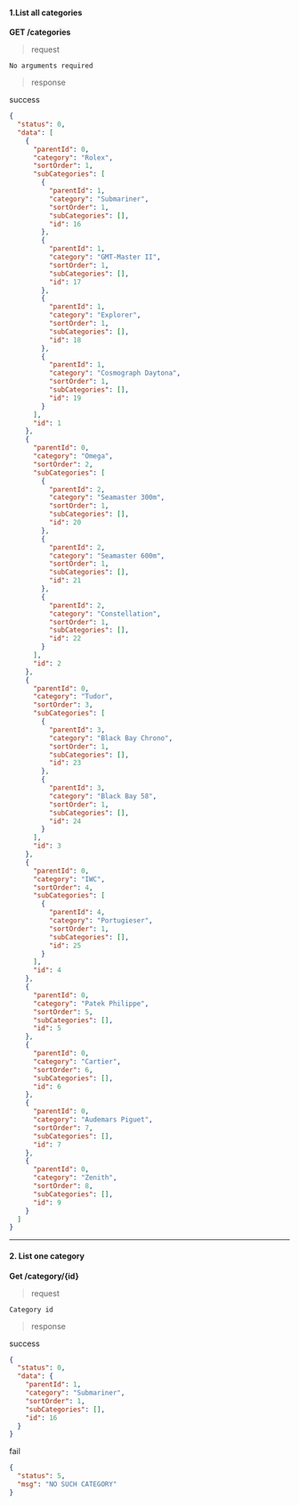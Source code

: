 #### 1.List all categories

**GET /categories**

> request

```No arguments required```

> response

success

```json
{
  "status": 0,
  "data": [
    {
      "parentId": 0,
      "category": "Rolex",
      "sortOrder": 1,
      "subCategories": [
        {
          "parentId": 1,
          "category": "Submariner",
          "sortOrder": 1,
          "subCategories": [],
          "id": 16
        },
        {
          "parentId": 1,
          "category": "GMT-Master II",
          "sortOrder": 1,
          "subCategories": [],
          "id": 17
        },
        {
          "parentId": 1,
          "category": "Explorer",
          "sortOrder": 1,
          "subCategories": [],
          "id": 18
        },
        {
          "parentId": 1,
          "category": "Cosmograph Daytona",
          "sortOrder": 1,
          "subCategories": [],
          "id": 19
        }
      ],
      "id": 1
    },
    {
      "parentId": 0,
      "category": "Omega",
      "sortOrder": 2,
      "subCategories": [
        {
          "parentId": 2,
          "category": "Seamaster 300m",
          "sortOrder": 1,
          "subCategories": [],
          "id": 20
        },
        {
          "parentId": 2,
          "category": "Seamaster 600m",
          "sortOrder": 1,
          "subCategories": [],
          "id": 21
        },
        {
          "parentId": 2,
          "category": "Constellation",
          "sortOrder": 1,
          "subCategories": [],
          "id": 22
        }
      ],
      "id": 2
    },
    {
      "parentId": 0,
      "category": "Tudor",
      "sortOrder": 3,
      "subCategories": [
        {
          "parentId": 3,
          "category": "Black Bay Chrono",
          "sortOrder": 1,
          "subCategories": [],
          "id": 23
        },
        {
          "parentId": 3,
          "category": "Black Bay 58",
          "sortOrder": 1,
          "subCategories": [],
          "id": 24
        }
      ],
      "id": 3
    },
    {
      "parentId": 0,
      "category": "IWC",
      "sortOrder": 4,
      "subCategories": [
        {
          "parentId": 4,
          "category": "Portugieser",
          "sortOrder": 1,
          "subCategories": [],
          "id": 25
        }
      ],
      "id": 4
    },
    {
      "parentId": 0,
      "category": "Patek Philippe",
      "sortOrder": 5,
      "subCategories": [],
      "id": 5
    },
    {
      "parentId": 0,
      "category": "Cartier",
      "sortOrder": 6,
      "subCategories": [],
      "id": 6
    },
    {
      "parentId": 0,
      "category": "Audemars Piguet",
      "sortOrder": 7,
      "subCategories": [],
      "id": 7
    },
    {
      "parentId": 0,
      "category": "Zenith",
      "sortOrder": 8,
      "subCategories": [],
      "id": 9
    }
  ]
}
```

----

#### 2. List one category

**Get /category/{id}**

> request

```Category id```

> response

success

```json
{
  "status": 0,
  "data": {
    "parentId": 1,
    "category": "Submariner",
    "sortOrder": 1,
    "subCategories": [],
    "id": 16
  }
}
```

fail

```json
{
  "status": 5,
  "msg": "NO SUCH CATEGORY"
}
```

